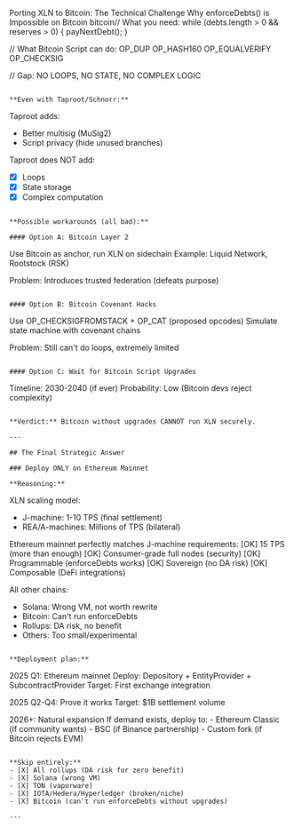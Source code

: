 Porting XLN to Bitcoin: The Technical Challenge
Why enforceDebts() is Impossible on Bitcoin
bitcoin// What you need:
while (debts.length > 0 && reserves > 0) {
    payNextDebt();
}

// What Bitcoin Script can do:
OP_DUP OP_HASH160 <pubKeyHash> OP_EQUALVERIFY OP_CHECKSIG

// Gap: NO LOOPS, NO STATE, NO COMPLEX LOGIC
```

**Even with Taproot/Schnorr:**
```
Taproot adds:
- Better multisig (MuSig2)
- Script privacy (hide unused branches)

Taproot does NOT add:
- [X] Loops
- [X] State storage  
- [X] Complex computation
```

**Possible workarounds (all bad):**

#### Option A: Bitcoin Layer 2
```
Use Bitcoin as anchor, run XLN on sidechain
Example: Liquid Network, Rootstock (RSK)

Problem: Introduces trusted federation (defeats purpose)
```

#### Option B: Bitcoin Covenant Hacks
```
Use OP_CHECKSIGFROMSTACK + OP_CAT (proposed opcodes)
Simulate state machine with covenant chains

Problem: Still can't do loops, extremely limited
```

#### Option C: Wait for Bitcoin Script Upgrades
```
Timeline: 2030-2040 (if ever)
Probability: Low (Bitcoin devs reject complexity)
```

**Verdict:** Bitcoin without upgrades CANNOT run XLN securely.

---

## The Final Strategic Answer

### Deploy ONLY on Ethereum Mainnet

**Reasoning:**
```
XLN scaling model:
- J-machine: 1-10 TPS (final settlement)
- REA/A-machines: Millions of TPS (bilateral)

Ethereum mainnet perfectly matches J-machine requirements:
[OK] 15 TPS (more than enough)
[OK] Consumer-grade full nodes (security)
[OK] Programmable (enforceDebts works)
[OK] Sovereign (no DA risk)
[OK] Composable (DeFi integrations)

All other chains:
- Solana: Wrong VM, not worth rewrite
- Bitcoin: Can't run enforceDebts
- Rollups: DA risk, no benefit
- Others: Too small/experimental
```

**Deployment plan:**
```
2025 Q1: Ethereum mainnet
         Deploy: Depository + EntityProvider + SubcontractProvider
         Target: First exchange integration

2025 Q2-Q4: Prove it works
            Target: $1B settlement volume
            
2026+: Natural expansion
       If demand exists, deploy to:
       - Ethereum Classic (if community wants)
       - BSC (if Binance partnership)
       - Custom fork (if Bitcoin rejects EVM)
```

**Skip entirely:**
- [X] All rollups (DA risk for zero benefit)
- [X] Solana (wrong VM)
- [X] TON (vaporware)
- [X] IOTA/Hedera/Hyperledger (broken/niche)
- [X] Bitcoin (can't run enforceDebts without upgrades)

---
